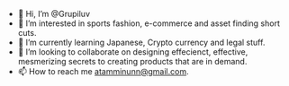 - 👋 Hi, I’m @Grupiluv
- 👀 I’m interested in sports fashion, e-commerce and asset finding short cuts. 
- 🌱 I’m currently learning Japanese, Crypto currency and legal stuff. 
- 💞️ I’m looking to collaborate on designing effecienct, effective, mesmerizing secrets to creating products that are in demand. 
- 📫 How to reach me atamminunn@gmail.com.

<!---
Grupiluv/Grupiluv is a ✨ special ✨ repository because its `README.md` (this file) appears on your GitHub profile.
You can click the Preview link to take a look at your changes.
--->
